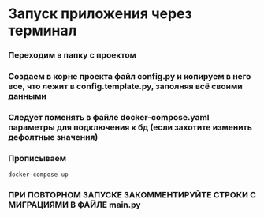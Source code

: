 <h1> Запуск приложения через терминал</h1>
<h3>
Переходим в папку с проектом
</h3>
<h3>
Создаем в корне проекта файл config.py 
и копируем в него все, что лежит в config.template.py,
заполняя всё своими данными
</h3>
<h3>
Следует поменять в файле docker-compose.yaml параметры для подключения к бд
(если захотите изменить дефолтные значения)
</h3>
<h3>
Прописываем 
</h3>

```cmd
docker-compose up
```

<h3>
ПРИ ПОВТОРНОМ ЗАПУСКЕ ЗАКОММЕНТИРУЙТЕ СТРОКИ С МИГРАЦИЯМИ В ФАЙЛЕ main.py
</h3>
